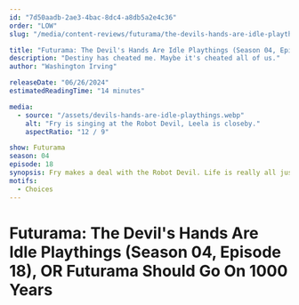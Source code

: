 ```yaml
---
id: "7d50aadb-2ae3-4bac-8dc4-a8db5a2e4c36"
order: "LOW"
slug: "/media/content-reviews/futurama/the-devils-hands-are-idle-playthings"

title: "Futurama: The Devil's Hands Are Idle Playthings (Season 04, Episode 18), OR Futurama Should Go On 1000 Years"
description: "Destiny has cheated me. Maybe it's cheated all of us."
author: "Washington Irving"

releaseDate: "06/26/2024"
estimatedReadingTime: "14 minutes"

media:
  - source: "/assets/devils-hands-are-idle-playthings.webp"
    alt: "Fry is singing at the Robot Devil, Leela is closeby."
    aspectRatio: "12 / 9"

show: Futurama
season: 04
episode: 18
synopsis: Fry makes a deal with the Robot Devil. Life is really all just deals and choices.
motifs:
  - Choices
---
```


# Futurama: The Devil's Hands Are Idle Playthings (Season 04, Episode 18), OR Futurama Should Go On 1000 Years
